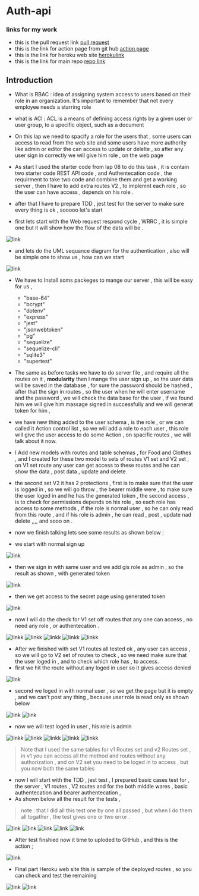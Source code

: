# Auth-api
### links for my work 
* this is the pull request link [pull request](https://github.com/Muradazzeh/auth-api/pull/2)
* this is the link for action page from git hub [action page](https://github.com/Muradazzeh/auth-api/actions)
* this is the link for heroku web site [ herokulink](https://auth-api-murad.herokuapp.com/)
* this is the link for main repo [ repo link ](https://github.com/Muradazzeh/auth-api)

## Introduction 
* What is RBAC : idea of assigning system access to users based on their role in an organization. It's important to remember that not every employee needs a starring role 
* what is ACl : ACL is a means of defining access rights by a given user or user group, to a specific object, such as a document
* On this lap we need to spacify a role for the users that , some users can access to read from the web site and some users have more authority like admin or editor the can access to update or delelte , so after any user sign in correctly we will give him role , on the web page 
* As start I used the starter code from lap 08 to do this task , it is contain two starter code REST API code , and Authentecation code , the requirment to take two code and combine them and get a working server , then I have to add extra routes V2 , to implemnt each role , so the user can have access , depends on his role .
* after that I have to prepare TDD , jest test for the server to make sure every thing is ok , sooooo let's start 

* first lets start with the Web request respond cycle , WRRC  , it is simple one but it will show how the flow of the data will be .

![link](./src/image/WRRC.jpeg)

* and lets do the UML sequance diagram for the authentication , also will be simple one to show us , how can we start 

![link](./src/image/Authentecation.png)

* We have to Install soms packeges to mange our server , this will be easy for us ,    
    * "base-64"
    * "bcrypt"
    * "dotenv"
    * "express"
    * "jest"
    * "jsonwebtoken"
    * "pg"
    * "sequelize"
    * "sequelize-cli"
    * "sqlite3"
    * "supertest" 
* The same as before tasks we have to do server file , and require all the routes on it , **modularity** then I mange the user sign up , so the user data will be saved in the database , for sure the password should be hashed , after that the sign in routes , so the user when he will enter username and the password , we will check the data base for the user , if we found him we will give him massage signed in successfully and we will generat token for him , 

* we have new thing added to the user schema , is the role , or we can called it Action control list , so we will add a role to each user , this role will give the user access to do some Action , on spacific routes , we will talk about it now.

* I Add new models with routes and table schemas , for Food and Clothes , and I created for these two model to sets of routes V1 set and V2 set , on V1 set route any user can get access to these routes and he can show the data , post data , update and delete 

* the second set V2 it has 2 protections , first is to make sure that the user is logged in , so we will go throw , the bearer middle were , to make sure the user loged in and he has the generated token , the second access , is to check for permissions depends on his role , so each role has access to some methods , if the role is normal user , so he can only read from this route , and if his role is admin , he can read , post , update nad delete ,,,, and sooo on .

* now we finish talking lets see some results as shown below : 
* we start with normal sign up 

![link](./src/image/Screenshot%20(263).png)
* then we sign in with same user and we add gis role as admin , so the result as shown , with generated token 

![link](./src/image/Screenshot%20(265).png)

* then we get access to the secret page using generated token 

![link](./src/image/Screenshot%20(266).png)

* now I will do the check for V1 set off routes that any one can access , no need any role , or authentecation .

![linkk](./src/image/Screenshot%20(267).png)
![linkk](./src/image/Screenshot%20(269).png)
![linkk](./src/image/Screenshot%20(270).png)
![linkk](./src/image/Screenshot%20(271).png)
![linkk](./src/image/Screenshot%20(272).png)

* After we finished with set V1 routes all tested ok , any user can access , so we will go to V2 set of routes to check , so we need make sure that the user loged in , and to check which role has , to access. 
* first we hit the route without any loged in user so it gives access denied 

![link](./src/image/Screenshot%20(273).png)
* second we loged in with normal user , so we get the page but it is empty , and we can't post any thing , because user role is read only as shown below 

![link](./src//image/Screenshot%20(274).png)
![link](./src/image/Screenshot%20(275).png)

* now we will test loged in user , his role is admin 

![linkk](./src/image/Screenshot%20(276).png)
![linkk](./src/image/Screenshot%20(277).png)
![linkk](./src/image/Screenshot%20(278).png)
![linkk](./src/image/Screenshot%20(279).png)
![linkk](./src/image/Screenshot%20(280).png)


> Note that I used the same tables for v1 Routes set and v2 Routes set , in v1 you can access all the method and routes without any authorization  , and on V2 set you need to be loged in to access , but you now both the same tables  

* now I will start with the TDD , jest test , I prepared  basic cases test for , the server , V1 routes , V2 routes and for the both middle wares , basic authentecation and bearer authentecation , 
* As shown below all the result for the tests , 

> note : that I did all this test one by one all passed , but when I do them all togather , the test gives one or two error .

![link](./src/image/Screenshot%20(281).png)
![link](./src/image/Screenshot%20(282).png)
![link](./src/image/Screenshot%20(283).png)
![link](./src/image/Screenshot%20(284).png)
![link](./src/image/Screenshot%20(285).png)

* After test finshied now it time to uploded to GitHub , and this is the action ;

![link](./src/image/Screenshot%20(289).png)

* Final part Heroku web site this is sample of the deployed routes , so you can check and test the remaining 

![link](./src/image/Screenshot%20(288).png)
![link](./src/image/Screenshot%20(290).png)





